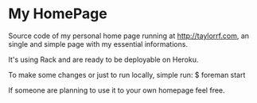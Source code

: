My HomePage
===========

Source code of my personal home page running at http://taylorrf.com, an single and simple page with my essential informations.

It's using Rack and are ready to be deployable on Heroku.

To make some changes or just to run locally, simple run:
$ foreman start

If someone are planning to use it to your own homepage feel free.